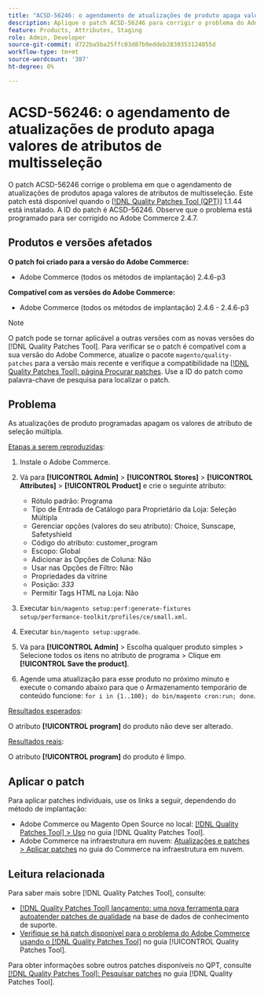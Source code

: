 ```yaml
---
title: "ACSD-56246: o agendamento de atualizações de produto apaga valores de atributo de seleção múltipla"
description: Aplique o patch ACSD-56246 para corrigir o problema do Adobe Commerce em que a programação de atualizações de produtos apaga os valores de atributo de seleção múltipla.
feature: Products, Attributes, Staging
role: Admin, Developer
source-git-commit: d722ba5ba25ffc03d87b9eddeb2830353124055d
workflow-type: tm+mt
source-wordcount: '387'
ht-degree: 0%

---
```


# ACSD-56246: o agendamento de atualizações de produto apaga valores de atributos de multisseleção

O patch ACSD-56246 corrige o problema em que o agendamento de atualizações de produtos apaga valores de atributos de multisseleção. Este patch está disponível quando o [[!DNL Quality Patches Tool (QPT)]](https://experienceleague.adobe.com/en/docs/commerce-knowledge-base/kb/announcements/commerce-announcements/magento-quality-patches-released-new-tool-to-self-serve-quality-patches) 1.1.44 está instalado. A ID do patch é ACSD-56246. Observe que o problema está programado para ser corrigido no Adobe Commerce 2.4.7.

## Produtos e versões afetados

**O patch foi criado para a versão do Adobe Commerce:**

* Adobe Commerce (todos os métodos de implantação) 2.4.6-p3

**Compatível com as versões do Adobe Commerce:**

* Adobe Commerce (todos os métodos de implantação) 2.4.6 - 2.4.6-p3

>[!NOTE]
>
>O patch pode se tornar aplicável a outras versões com as novas versões do [!DNL Quality Patches Tool]. Para verificar se o patch é compatível com a sua versão do Adobe Commerce, atualize o pacote `magento/quality-patches` para a versão mais recente e verifique a compatibilidade na [[!DNL Quality Patches Tool]: página Procurar patches](https://experienceleague.adobe.com/tools/commerce-quality-patches/index.html). Use a ID do patch como palavra-chave de pesquisa para localizar o patch.

## Problema

As atualizações de produto programadas apagam os valores de atributo de seleção múltipla.

<u>Etapas a serem reproduzidas</u>:

1. Instale o Adobe Commerce.
1. Vá para **[!UICONTROL Admin]** > **[!UICONTROL Stores]** > **[!UICONTROL Attributes]** > **[!UICONTROL Product]** e crie o seguinte atributo:

   * Rótulo padrão: Programa
   * Tipo de Entrada de Catálogo para Proprietário da Loja: Seleção Múltipla
   * Gerenciar opções (valores do seu atributo): Choice, Sunscape, Safetyshield
   * Código do atributo: customer_program
   * Escopo: Global
   * Adicionar às Opções de Coluna: Não
   * Usar nas Opções de Filtro: Não
   * Propriedades da vitrine
   * Posição: *333*
   * Permitir Tags HTML na Loja: Não

1. Executar
   `bin/magento setup:perf:generate-fixtures setup/performance-toolkit/profiles/ce/small.xml`.
1. Executar
   `bin/magento setup:upgrade`.
1. Vá para **[!UICONTROL Admin]** > Escolha qualquer produto simples > Selecione todos os itens no atributo de programa > Clique em **[!UICONTROL Save the product]**.
1. Agende uma atualização para esse produto no próximo minuto e execute o comando abaixo para que o Armazenamento temporário de conteúdo funcione:
   `for i in {1..100}; do bin/magento cron:run; done`.

<u>Resultados esperados</u>:

O atributo **[!UICONTROL program]** do produto não deve ser alterado.

<u>Resultados reais</u>:

O atributo **[!UICONTROL program]** do produto é limpo.

## Aplicar o patch

Para aplicar patches individuais, use os links a seguir, dependendo do método de implantação:

* Adobe Commerce ou Magento Open Source no local: [[!DNL Quality Patches Tool] > Uso](https://experienceleague.adobe.com/docs/commerce-operations/tools/quality-patches-tool/usage.html) no guia [!DNL Quality Patches Tool].
* Adobe Commerce na infraestrutura em nuvem: [Atualizações e patches > Aplicar patches](https://experienceleague.adobe.com/docs/commerce-cloud-service/user-guide/develop/upgrade/apply-patches.html) no guia do Commerce na infraestrutura em nuvem.

## Leitura relacionada

Para saber mais sobre [!DNL Quality Patches Tool], consulte:

* [[!DNL Quality Patches Tool] lançamento: uma nova ferramenta para autoatender patches de qualidade](https://experienceleague.adobe.com/en/docs/commerce-knowledge-base/kb/announcements/commerce-announcements/magento-quality-patches-released-new-tool-to-self-serve-quality-patches) na base de dados de conhecimento de suporte.
* [Verifique se há patch disponível para o problema do Adobe Commerce usando o  [!DNL Quality Patches Tool]](/help/tools/quality-patches-tool/patches-available-in-qpt/check-patch-for-magento-issue-with-magento-quality-patches.md) no guia [!UICONTROL Quality Patches Tool].


Para obter informações sobre outros patches disponíveis no QPT, consulte [[!DNL Quality Patches Tool]: Pesquisar patches](https://experienceleague.adobe.com/tools/commerce-quality-patches/index.html) no guia [!DNL Quality Patches Tool].
